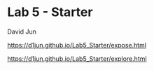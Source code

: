 # Lab 5 - Starter
David Jun

https://d1jun.github.io/Lab5_Starter/expose.html

https://d1jun.github.io/Lab5_Starter/explore.html
